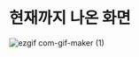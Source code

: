 # 현재까지 나온 화면 

![ezgif com-gif-maker (1)](https://user-images.githubusercontent.com/59503331/208187984-d2cc4b41-fe5e-48af-8692-ef1ca53ecb3a.gif)
